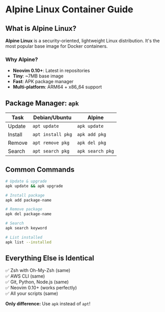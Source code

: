 # Alpine Linux Container Guide

## What is Alpine Linux?

**Alpine Linux** is a security-oriented, lightweight Linux distribution. It's the most popular base image for Docker containers.

### Why Alpine?

- **Neovim 0.10+**: Latest in repositories
- **Tiny**: ~7MB base image
- **Fast**: APK package manager
- **Multi-platform**: ARM64 + x86_64 support

## Package Manager: `apk`

| Task | Debian/Ubuntu | Alpine |
|------|---------------|--------|
| Update | `apt update` | `apk update` |
| Install | `apt install pkg` | `apk add pkg` |
| Remove | `apt remove pkg` | `apk del pkg` |
| Search | `apt search pkg` | `apk search pkg` |

## Common Commands

```bash
# Update & upgrade
apk update && apk upgrade

# Install package
apk add package-name

# Remove package
apk del package-name

# Search
apk search keyword

# List installed
apk list --installed
```

## Everything Else is Identical

✅ Zsh with Oh-My-Zsh (same)  
✅ AWS CLI (same)  
✅ Git, Python, Node.js (same)  
✅ Neovim 0.10+ (works perfectly)  
✅ All your scripts (same)  

**Only difference:** Use `apk` instead of `apt`!
